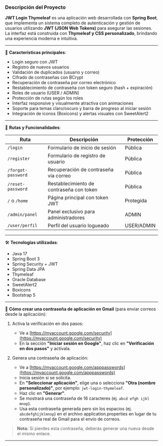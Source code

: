### Descripción del Proyecto  
**JWT Login Thymeleaf** es una aplicación web desarrollada con **Spring Boot**, que implementa un sistema completo de autenticación y gestión de usuarios utilizando **JWT (JSON Web Tokens)** para asegurar las sesiones. La interfaz está construida con **Thymeleaf y CSS personalizado**, brindando una experiencia moderna e intuitiva.

---

🔐 **Características principales**:
- Login seguro con JWT  
- Registro de nuevos usuarios  
- Validación de duplicados (usuario y correo)  
- Cifrado de contraseñas con BCrypt  
- Recuperación de contraseña por correo electrónico  
- Restablecimiento de contraseña con token seguro (hash + expiración)  
- Roles de usuario (USER / ADMIN)  
- Protección de rutas según los roles  
- Interfaz responsive y visualmente atractiva con animaciones  
- Soporte para temas claro/oscuro y barra de progreso al iniciar sesión  
- Integración de íconos (Boxicons) y alertas visuales con SweetAlert2  

---

🧪 **Rutas y Funcionalidades**:

| Ruta               | Descripción                                | Protección   |
|--------------------|--------------------------------------------|--------------|
| `/login`           | Formulario de inicio de sesión             | Pública      |
| `/register`        | Formulario de registro de usuario          | Pública      |
| `/forgot-password` | Recuperación de contraseña vía correo      | Pública      |
| `/reset-password`  | Restablecimiento de contraseña con token   | Pública      |
| `/` o `/home`      | Página principal con token JWT             | Protegida    |
| `/admin/panel`     | Panel exclusivo para administradores       | ADMIN        |
| `/user/perfil`     | Perfil del usuario logueado                | USER/ADMIN   |

---

🛠️ **Tecnologías utilizadas**:
- Java 17  
- Spring Boot 3  
- Spring Security + JWT  
- Spring Data JPA  
- Thymeleaf  
- Oracle Database  
- SweetAlert2  
- Boxicons  
- Bootstrap 5  

---

🔑 **Cómo crear una contraseña de aplicación en Gmail** (para enviar correos desde la aplicación):

1. Activa la verificación en dos pasos:
   - Ve a [https://myaccount.google.com/security](https://myaccount.google.com/security)
   - En la sección **"Iniciar sesión en Google"**, haz clic en **"Verificación en dos pasos"** y actívala.

2. Genera una contraseña de aplicación:
   - Ve a [https://myaccount.google.com/apppasswords](https://myaccount.google.com/apppasswords)
   - Inicia sesión si se solicita.
   - En **"Seleccionar aplicación"**, elige una o selecciona **"Otra (nombre personalizado)"**, por ejemplo: `jwt-login-thymeleaf`.
   - Haz clic en **"Generar"**.
   - Se mostrará una contraseña de 16 caracteres (ej. `abcd efgh ijkl mnop`).
   - Usa esta contraseña generada pero sin los espacios (ej. `abcdefghijklmnop`) en el archivo application.properties en lugar de tu contraseña real de Gmail para el envío de correos.

> **Nota:** Si pierdes esta contraseña, deberás generar una nueva desde el mismo enlace.

---

